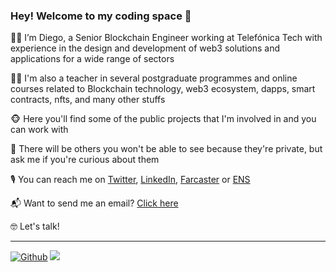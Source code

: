 <h3>Hey! Welcome to my coding space  👋</h3>

🧑‍💻 I’m Diego, a Senior Blockchain Engineer working at Telefónica Tech with experience in the design and development of web3 solutions and applications for a wide range of sectors

👨‍🏫 I'm also a teacher in several postgraduate programmes and online courses related to Blockchain technology, web3 ecosystem, dapps, smart contracts, nfts, and many other stuffs

🐵 Here you'll find some of the public projects that I'm involved in and you can work with

🙈 There will be others you won't be able to see because they're private, but ask me if you're curious about them

🎙️ You can reach me on [Twitter](https://twitter.com/Diegoescalonaro), [LinkedIn](https://www.linkedin.com/in/diegoescalona/), [Farcaster](https://warpcast.com/diegoescalonaro) or [ENS](https://etherscan.io/name-lookup-search?id=diegoescalonaro.eth)

📬 Want to send me an email? [Click here](mailto:diegoescalonarodriguez@gmail.com?subject=I%20have%20something%20to%20tell%20you&body=Hey%20Diego%0D%0A%0D%0AI%20have%20reach%20out%20your%20Github%20profile%20and%20i%20have%20something%20to%20tell%20you%0D%0A%0D%0ACheers)

🤓 Let's talk!



-----

[![Github](https://img.shields.io/github/followers/diegoescalonaro?label=Follow&style=social)](https://github.com/diegoescalonaro)
![](https://visitor-badge.laobi.icu/badge?page_id=diegoescalonaro.diegoescalonaro)





<!---
Diegoescalonaro/Diegoescalonaro is a ✨ special ✨ repository because its `README.md` (this file) appears on your GitHub profile.
You can click the Preview link to take a look at your changes.
--->



